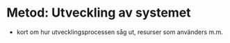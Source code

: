 # Metod: Utveckling av systemet

- kort om hur utvecklingsprocessen såg ut, resurser som använders m.m.
